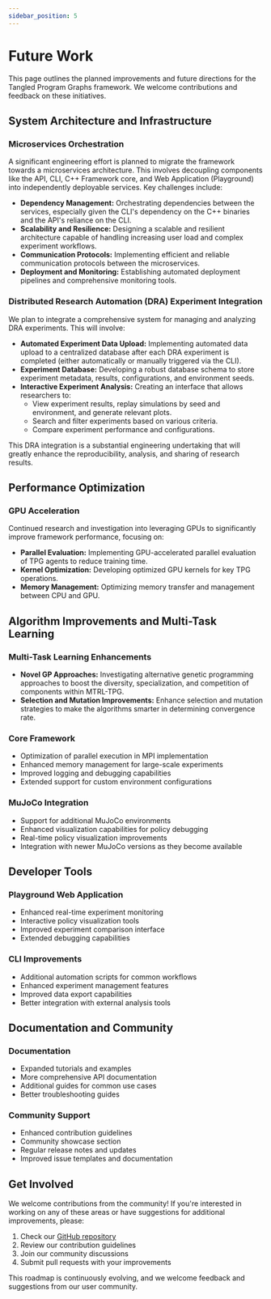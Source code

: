 ```yaml
---
sidebar_position: 5
---
```


# Future Work

This page outlines the planned improvements and future directions for the Tangled Program Graphs framework. We welcome contributions and feedback on these initiatives.

## System Architecture and Infrastructure

### Microservices Orchestration

A significant engineering effort is planned to migrate the framework towards a microservices architecture. This involves decoupling components like the API, CLI, C++ Framework core, and Web Application (Playground) into independently deployable services. Key challenges include:

- **Dependency Management:** Orchestrating dependencies between the services, especially given the CLI's dependency on the C++ binaries and the API's reliance on the CLI.
- **Scalability and Resilience:** Designing a scalable and resilient architecture capable of handling increasing user load and complex experiment workflows.
- **Communication Protocols:** Implementing efficient and reliable communication protocols between the microservices.
- **Deployment and Monitoring:** Establishing automated deployment pipelines and comprehensive monitoring tools.

### Distributed Research Automation (DRA) Experiment Integration

We plan to integrate a comprehensive system for managing and analyzing DRA experiments. This will involve:

- **Automated Experiment Data Upload:** Implementing automated data upload to a centralized database after each DRA experiment is completed (either automatically or manually triggered via the CLI).
- **Experiment Database:** Developing a robust database schema to store experiment metadata, results, configurations, and environment seeds.
- **Interactive Experiment Analysis:** Creating an interface that allows researchers to:
  - View experiment results, replay simulations by seed and environment, and generate relevant plots.
  - Search and filter experiments based on various criteria.
  - Compare experiment performance and configurations.

This DRA integration is a substantial engineering undertaking that will greatly enhance the reproducibility, analysis, and sharing of research results.

## Performance Optimization

### GPU Acceleration

Continued research and investigation into leveraging GPUs to significantly improve framework performance, focusing on:

- **Parallel Evaluation:** Implementing GPU-accelerated parallel evaluation of TPG agents to reduce training time.
- **Kernel Optimization:** Developing optimized GPU kernels for key TPG operations.
- **Memory Management:** Optimizing memory transfer and management between CPU and GPU.

## Algorithm Improvements and Multi-Task Learning

### Multi-Task Learning Enhancements

- **Novel GP Approaches:** Investigating alternative genetic programming approaches to boost the diversity, specialization, and competition of components within MTRL-TPG.
- **Selection and Mutation Improvements:** Enhance selection and mutation strategies to make the algorithms smarter in determining convergence rate.

### Core Framework

- Optimization of parallel execution in MPI implementation
- Enhanced memory management for large-scale experiments
- Improved logging and debugging capabilities
- Extended support for custom environment configurations

### MuJoCo Integration

- Support for additional MuJoCo environments
- Enhanced visualization capabilities for policy debugging
- Real-time policy visualization improvements
- Integration with newer MuJoCo versions as they become available

## Developer Tools

### Playground Web Application

- Enhanced real-time experiment monitoring
- Interactive policy visualization tools
- Improved experiment comparison interface
- Extended debugging capabilities

### CLI Improvements

- Additional automation scripts for common workflows
- Enhanced experiment management features
- Improved data export capabilities
- Better integration with external analysis tools

## Documentation and Community

### Documentation

- Expanded tutorials and examples
- More comprehensive API documentation
- Additional guides for common use cases
- Better troubleshooting guides

### Community Support

- Enhanced contribution guidelines
- Community showcase section
- Regular release notes and updates
- Improved issue templates and documentation

## Get Involved

We welcome contributions from the community! If you're interested in working on any of these areas or have suggestions for additional improvements, please:

1. Check our [GitHub repository](https://github.com/tangledprogramgraphs)
2. Review our contribution guidelines
3. Join our community discussions
4. Submit pull requests with your improvements

This roadmap is continuously evolving, and we welcome feedback and suggestions from our user community.
